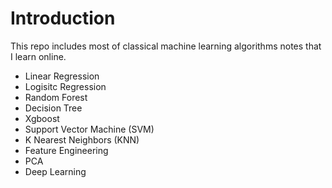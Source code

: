 # Introduction 
This repo includes most of classical machine learning algorithms notes that I learn online.  
* Linear Regression
* Logisitc Regression 
* Random Forest 
* Decision Tree 
* Xgboost 
* Support Vector Machine (SVM) 
* K Nearest Neighbors (KNN) 
* Feature Engineering
* PCA 
* Deep Learning 
